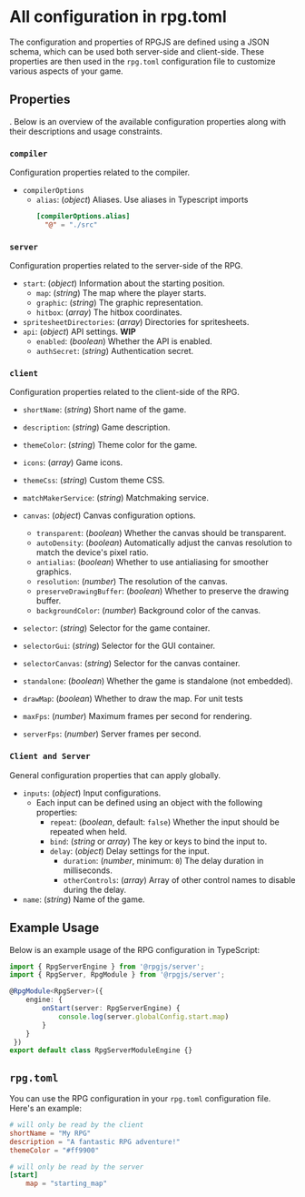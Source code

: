 # All configuration in rpg.toml

The configuration and properties of RPGJS are defined using a JSON schema, which can be used both server-side and client-side. These properties are then used in the `rpg.toml` configuration file to customize various aspects of your game.

## Properties

. Below is an overview of the available configuration properties along with their descriptions and usage constraints.

### `compiler`

Configuration properties related to the compiler.

- `compilerOptions`
  - `alias`: (*object*) Aliases. Use aliases in Typescript imports
    ```toml
    [compilerOptions.alias]
      "@" = "./src"
    ```

### `server`

Configuration properties related to the server-side of the RPG.

- `start`: (*object*) Information about the starting position.
  - `map`: (*string*) The map where the player starts.
  - `graphic`: (*string*) The graphic representation.
  - `hitbox`: (*array*) The hitbox coordinates.
- `spritesheetDirectories`: (*array*) Directories for spritesheets.
- `api`: (*object*) API settings. **WIP**
  - `enabled`: (*boolean*) Whether the API is enabled.
  - `authSecret`: (*string*) Authentication secret.

### `client`

Configuration properties related to the client-side of the RPG.

- `shortName`: (*string*) Short name of the game.
- `description`: (*string*) Game description.
- `themeColor`: (*string*) Theme color for the game.
- `icons`: (*array*) Game icons.
- `themeCss`: (*string*) Custom theme CSS.
- `matchMakerService`: (*string*) Matchmaking service.

- `canvas`: (*object*) Canvas configuration options.
  - `transparent`: (*boolean*) Whether the canvas should be transparent.
  - `autoDensity`: (*boolean*) Automatically adjust the canvas resolution to match the device's pixel ratio.
  - `antialias`: (*boolean*) Whether to use antialiasing for smoother graphics.
  - `resolution`: (*number*) The resolution of the canvas.
  - `preserveDrawingBuffer`: (*boolean*) Whether to preserve the drawing buffer.
  - `backgroundColor`: (*number*) Background color of the canvas.

- `selector`: (*string*) Selector for the game container.
- `selectorGui`: (*string*) Selector for the GUI container.
- `selectorCanvas`: (*string*) Selector for the canvas container.
- `standalone`: (*boolean*) Whether the game is standalone (not embedded).
- `drawMap`: (*boolean*) Whether to draw the map. For unit tests
- `maxFps`: (*number*) Maximum frames per second for rendering.
- `serverFps`: (*number*) Server frames per second.

### `Client and Server`

General configuration properties that can apply globally.

- `inputs`: (*object*) Input configurations.
  - Each input can be defined using an object with the following properties:
    - `repeat`: (*boolean*, default: `false`) Whether the input should be repeated when held.
    - `bind`: (*string* or *array*) The key or keys to bind the input to.
    - `delay`: (*object*) Delay settings for the input.
      - `duration`: (*number*, minimum: `0`) The delay duration in milliseconds.
      - `otherControls`: (*array*) Array of other control names to disable during the delay.
- `name`: (*string*) Name of the game.

## Example Usage

Below is an example usage of the RPG configuration in TypeScript:

```ts
import { RpgServerEngine } from '@rpgjs/server';
import { RpgServer, RpgModule } from '@rpgjs/server';

@RpgModule<RpgServer>({
    engine: {
        onStart(server: RpgServerEngine) {
            console.log(server.globalConfig.start.map)
        }
    }
 })
export default class RpgServerModuleEngine {}
```


## `rpg.toml`

You can use the RPG configuration in your `rpg.toml` configuration file. Here's an example:

```toml
# will only be read by the client
shortName = "My RPG"
description = "A fantastic RPG adventure!"
themeColor = "#ff9900"

# will only be read by the server
[start]
    map = "starting_map" 
```